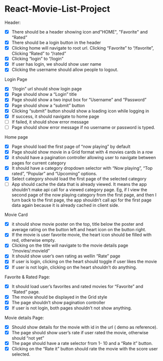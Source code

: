 # React-Movie-List-Project

Header:
- [x] There should be a header showing icon and"HOME", "Favorite" and “Rated”
- [x] There should be a login button in the header
- [x] Clicking home will navigate to root url. Clicking “Favorite” to “/favorite”, Clicking “Rated” to “/rated”
- [x] Clicking “login” to “/login”
- [x] If user has login, we should show user name
- [x] Clicking the username should allow people to logout.

Login Page
- [x] “/login” url should show login page
- [x] Page should show a “Login” title
- [x] Page should show a two input box for “Username” and “Password”
- [x] Page should show a “submit” button
- [x] Clicking “submit” button should show a loading icon while logging in
- [x] If success, it should navigate to home page
- [ ] If failed, it should show error message
- [ ] Page should show error message if no username or password is typed.

Home page
- [x] Page should load the first page of “now playing” by default
- [x] Page should show movie in a Grid format with 4 movies cards in a row
- [x] it should have a pagination controller allowing user to navigate between pages for current category
- [x] It should have a category dropdown selector with “Now playing”, “Top rated”, “Popular” and “Upcoming” options.
- [x] Select category should load the first page of the selected category
- [ ] App should cache the data that is already viewed. It means the app shouldn’t make api call for a viewed category page. Eg, if I view the second page of the now playing category from the first page, and then I turn back to the first page, the app shouldn’t call api for the first page data again because it is already cached in client side. 

Movie Card
- [x] it should show movie poster on the top, title below the poster and average rating on the button left and heart icon on the button right.
- [x] If the movie is user favorite movie, the heart icon should be filled with red, otherwise empty.
- [x] Clicking on the title will navigate to the movie details page “/movies/:movieId”
- [x] It should show user’s own rating as wellin “Rate” page
- [x] If user is login, clicking on the heart should toggle if user likes the movie
- [x] If user is not login, clicking on the heart shouldn’t do anything.

Favorite & Rated Page:
- [x] It should load user’s favorites and rated movies for “Favorite” and “Rated” page.
- [x] The movie should be displayed in the Grid style
- [x] The page shouldn’t show pagination controller
- [x] If user is not login, both pages shouldn’t not show anything.

Movie details Page:
- [x] Should show details for the movie with id in the url ( demo as reference).
- [x] The page should show user’s rate if user rated the movie, otherwise should “not yet”
- [x] The page should have a rate selector from 1- 10 and a “Rate it” button.
- [x] Clicking on the “Rate it” button should rate the movie with the score user selected.
